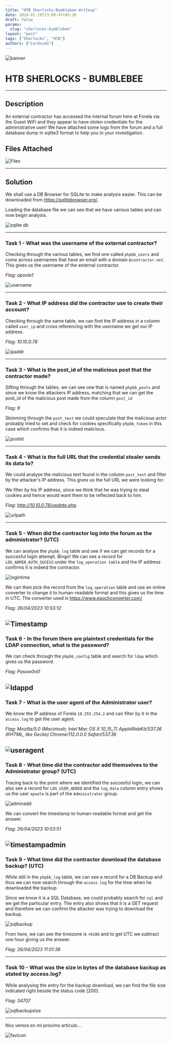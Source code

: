```yaml
---
title: "HTB Sherlocks:Bumblebee Writeup"
date: 2024-01-10T23:09:47+05:30
draft: false
params:
  slug: "sherlocks-bumblebee"
layout: "post"
tags: ["Sherlocks", "HTB"]
authors: ["Lordsudo"]
---
```

![banner](https://gist.github.com/user-attachments/assets/9a9b528d-89c0-47ba-af23-7715f0369989)

# HTB SHERLOCKS - BUMBLEBEE
-----

## Description

An external contractor has accessed the internal forum here at Forela via the Guest WiFi and they appear to have stolen credentials for the administrative user! We have attached some logs from the forum and a full database dump in sqlite3 format to help you in your investigation.

## Files Attached
![Files](https://gist.github.com/user-attachments/assets/6fbcf707-1bf3-407f-a425-ab6bf23db7de)

-----
## Solution

We shall use a DB Browser for SQLite to make analysis easier. This can be downloaded from https://sqlitebrowser.org/.

Loading the database file we can see that we have various tables and can now begin analysis.

![sqlite db](https://gist.github.com/user-attachments/assets/65761d69-82a5-4054-9244-0ee2bd10dfee)

-----
### Task 1 - What was the username of the external contractor?

Checking through the various tables, we find one called ```phpbb_users``` and come across usernames that have an email with a domain ```@contractor.net```. This gives us the username of the external contractor.

*Flag: apoole1*

![username](https://gist.github.com/user-attachments/assets/17289781-546d-44fc-b426-c1f65a39bcd7)

-----
### Task 2 - What IP address did the contractor use to create their account?

Checking through the same table, we can find the IP address in a column called ```user_ip``` and cross referencing with the username we get our IP address.

*Flag: 10.10.0.78*

![ipaddr](https://gist.github.com/user-attachments/assets/d282f3a8-dda7-4932-83d4-09611af06a78)

-----
### Task 3 - What is the post_id of the malicious post that the contractor made?

Sifting through the tables, we can see one that is named ```phpbb_posts``` and since we know the attackers IP address, matching that we can get the post_id  of the malicious post made from the column ```post_id```

*Flag: 9*

Skimming through the ```post_text``` we could speculate that the malicious actor probably tried to set and check for cookies specifically ```phpbb_token``` in this case which confirms that it is indeed malicious.

![postid](https://gist.github.com/user-attachments/assets/1c0aa979-ef18-4e1d-850b-3a9e0f11ef86)


-----
### Task 4 - What is the full URL that the credential stealer sends its data to?

We could analyse the malicious text found in the column ```post_text``` and filter by the attacker's IP address. 
This gives us the full URL we were looking for.

We filter by his IP address, since we think that he was trying to steal cookies and hence would want them to be reflected back to him.

*Flag: http://10.10.0.78/update.php*

![urlpath](https://gist.github.com/user-attachments/assets/a47b6d89-6a0e-4c98-9bd7-6d68f4e9e8f4)

-----
### Task 5 - When did the contractor log into the forum as the administrator? (UTC)

We can analyse the ```phpbb_log``` table and see if we can get records for a succesful login attempt.
Bingo! We can see a record for ```LOG_ADMIN_AUTH_SUCESS``` under the ```log_operation table``` and the IP address confirms it is indeed the contractor.


![logintime](https://gist.github.com/user-attachments/assets/3a013ab6-353e-433b-b94d-b059b6838750)

We can then pick the record from the ```log_operation``` table and use an online converter to change it to human-readable format and this gives us the time in UTC.
The converter used is https://www.epochconverter.com/

*Flag: 26/04/2023 10:53:12*


![Timestamp](https://gist.github.com/user-attachments/assets/4f9086eb-9e9f-4ae6-9462-5817d677347f)
-----
### Task 6 - In the forum there are plaintext credentials for the LDAP connection, what is the password?

We can check through the ```phpbb_config``` table and search for ```ldap``` which gives us the password.

*Flag: Passw0rd1*

![ldappd](https://gist.github.com/user-attachments/assets/118a0578-ec68-4f4c-953e-245c24d29b2f)
-----
### Task 7 - What is the user agent of the Administrator user?

We know the IP address of Forela ```10.255.254.2``` and can filter by it in the ```access.log``` to get the user agent.

*Flag: Mozilla/5.0 (Macintosh; Intel Mac OS X 10_15_7) AppleWebKit/537.36 (KHTML, like Gecko) Chrome/112.0.0.0 Safari/537.36*


![useragent](https://gist.github.com/user-attachments/assets/0074e984-ec8e-4681-83d3-f307a987f168)
-----
### Task 8 - What time did the contractor add themselves to the Administrator group? (UTC)

Tracing back to the point where we identified the succesful login, we can also see a record for ```LOG_USER_ADDED``` and the ```log_data``` column entry shows us the user ```apoole``` is part of the ```Administrator``` group.

![adminadd](https://gist.github.com/user-attachments/assets/6d542e5c-f7a0-4b5d-a462-df9fec9cff16)

We can convert the timestamp to human-readable format and get the answer.

*Flag: 26/04/2023 10:53:51*


![timestampadmin](https://gist.github.com/user-attachments/assets/418a777b-1ade-41ae-84a9-59c984b9e0ec)
-----
### Task 9 - What time did the contractor download the database backup? (UTC)

While still in the ```phpbb_log``` table, we can see a record for a DB Backup and thus we can now search through the ```access.log``` for the time when he downloaded the backup.

Since we know it is a SQL Database, we could probably search for ```sql``` and we get the particular entry.
The entry also shows that it is a GET request and therefore we can confirm the attacker was trying to download the backup.


![sqlbackup](https://gist.github.com/user-attachments/assets/b7edd48a-a871-46ad-8f6f-84488544f2af)

From here, we can see the timezone is ```+0100``` and to get UTC we subtract one hour giving us the answer.

*Flag: 26/04/2023 11:01:38*

-----
### Task 10 - What was the size in bytes of the database backup as stated by access.log?

While analysing the entry for the backup download, we can find the file size indicated right beside the status code [200].

*Flag: 34707*

![sqlbackupsize](https://gist.github.com/user-attachments/assets/fdbe8fdf-bd67-4c78-a885-02d049cbb20b)

-----

Nos vemos en mi próximo artículo...


![favicon](https://gist.github.com/user-attachments/assets/62b93db8-5f62-45de-8ba1-c55dcf201000)
